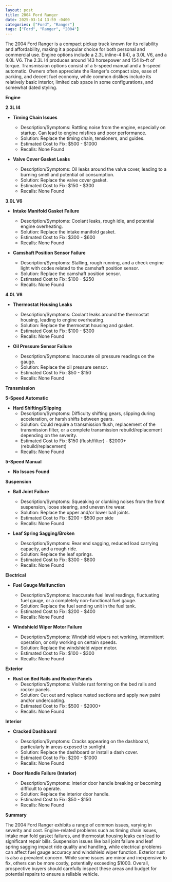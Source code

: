 ```yaml
---
layout: post
title: 2004 Ford Ranger
date: 2025-03-14 13:59 -0400
categories: ["Ford", "Ranger"]
tags: ["Ford", "Ranger", "2004"]
---
```

The 2004 Ford Ranger is a compact pickup truck known for its reliability and affordability, making it a popular choice for both personal and commercial use. Engine options include a 2.3L inline-4 (I4), a 3.0L V6, and a 4.0L V6. The 2.3L I4 produces around 143 horsepower and 154 lb-ft of torque. Transmission options consist of a 5-speed manual and a 5-speed automatic. Owners often appreciate the Ranger's compact size, ease of parking, and decent fuel economy, while common dislikes include its relatively basic interior, limited cab space in some configurations, and somewhat dated styling.

**Engine**

**2.3L I4**

* **Timing Chain Issues**
    * Description/Symptoms: Rattling noise from the engine, especially on startup. Can lead to engine misfires and poor performance.
    * Solution: Replace the timing chain, tensioners, and guides.
    * Estimated Cost to Fix: $500 - $1000
    * Recalls: None Found

* **Valve Cover Gasket Leaks**
    * Description/Symptoms: Oil leaks around the valve cover, leading to a burning smell and potential oil consumption.
    * Solution: Replace the valve cover gasket.
    * Estimated Cost to Fix: $150 - $300
    * Recalls: None Found

**3.0L V6**

* **Intake Manifold Gasket Failure**
    * Description/Symptoms: Coolant leaks, rough idle, and potential engine overheating.
    * Solution: Replace the intake manifold gasket.
    * Estimated Cost to Fix: $300 - $600
    * Recalls: None Found

* **Camshaft Position Sensor Failure**
    * Description/Symptoms: Stalling, rough running, and a check engine light with codes related to the camshaft position sensor.
    * Solution: Replace the camshaft position sensor.
    * Estimated Cost to Fix: $100 - $250
    * Recalls: None Found

**4.0L V6**

* **Thermostat Housing Leaks**
    * Description/Symptoms: Coolant leaks around the thermostat housing, leading to engine overheating.
    * Solution: Replace the thermostat housing and gasket.
    * Estimated Cost to Fix: $100 - $300
    * Recalls: None Found

* **Oil Pressure Sensor Failure**
    * Description/Symptoms: Inaccurate oil pressure readings on the gauge.
    * Solution: Replace the oil pressure sensor.
    * Estimated Cost to Fix: $50 - $150
    * Recalls: None Found

**Transmission**

**5-Speed Automatic**

* **Hard Shifting/Slipping**
    * Description/Symptoms: Difficulty shifting gears, slipping during acceleration, or harsh shifts between gears.
    * Solution: Could require a transmission flush, replacement of the transmission filter, or a complete transmission rebuild/replacement depending on the severity.
    * Estimated Cost to Fix: $150 (flush/filter) - $2000+ (rebuild/replacement)
    * Recalls: None Found

**5-Speed Manual**

* **No Issues Found**

**Suspension**

* **Ball Joint Failure**
    * Description/Symptoms: Squeaking or clunking noises from the front suspension, loose steering, and uneven tire wear.
    * Solution: Replace the upper and/or lower ball joints.
    * Estimated Cost to Fix: $200 - $500 per side
    * Recalls: None Found

* **Leaf Spring Sagging/Broken**
    * Description/Symptoms: Rear end sagging, reduced load carrying capacity, and a rough ride.
    * Solution: Replace the leaf springs.
    * Estimated Cost to Fix: $300 - $800
    * Recalls: None Found

**Electrical**

* **Fuel Gauge Malfunction**
    * Description/Symptoms: Inaccurate fuel level readings, fluctuating fuel gauge, or a completely non-functional fuel gauge.
    * Solution: Replace the fuel sending unit in the fuel tank.
    * Estimated Cost to Fix: $200 - $400
    * Recalls: None Found

* **Windshield Wiper Motor Failure**
    * Description/Symptoms: Windshield wipers not working, intermittent operation, or only working on certain speeds.
    * Solution: Replace the windshield wiper motor.
    * Estimated Cost to Fix: $100 - $300
    * Recalls: None Found

**Exterior**

* **Rust on Bed Rails and Rocker Panels**
    * Description/Symptoms: Visible rust forming on the bed rails and rocker panels.
    * Solution: Cut out and replace rusted sections and apply new paint and/or undercoating.
    * Estimated Cost to Fix: $500 - $2000+
    * Recalls: None Found

**Interior**

* **Cracked Dashboard**
    * Description/Symptoms: Cracks appearing on the dashboard, particularly in areas exposed to sunlight.
    * Solution: Replace the dashboard or install a dash cover.
    * Estimated Cost to Fix: $200 - $1000
    * Recalls: None Found

* **Door Handle Failure (Interior)**
    * Description/Symptoms: Interior door handle breaking or becoming difficult to operate.
    * Solution: Replace the interior door handle.
    * Estimated Cost to Fix: $50 - $150
    * Recalls: None Found

**Summary**

The 2004 Ford Ranger exhibits a range of common issues, varying in severity and cost. Engine-related problems such as timing chain issues, intake manifold gasket failures, and thermostat housing leaks can lead to significant repair bills. Suspension issues like ball joint failure and leaf spring sagging impact ride quality and handling, while electrical problems can affect fuel gauge accuracy and windshield wiper function. Exterior rust is also a prevalent concern. While some issues are minor and inexpensive to fix, others can be more costly, potentially exceeding $1000. Overall, prospective buyers should carefully inspect these areas and budget for potential repairs to ensure a reliable vehicle.

